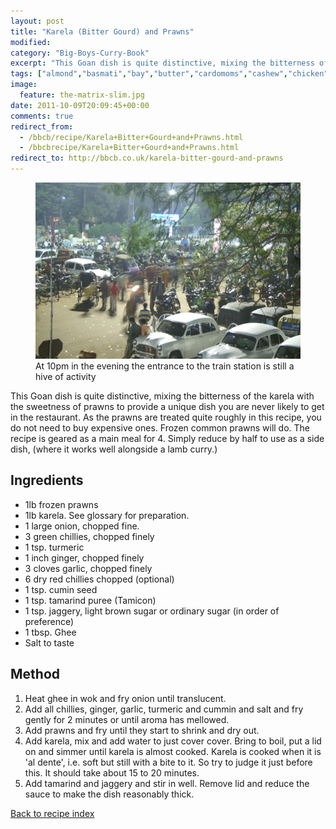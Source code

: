 ```yaml
---
layout: post
title: "Karela (Bitter Gourd) and Prawns"
modified:
category: "Big-Boys-Curry-Book"
excerpt: "This Goan dish is quite distinctive, mixing the bitterness of the karela with the sweetness"
tags: ["almond","basmati","bay","butter","cardomoms","cashew","chicken","cinnamon","cloves","cumin","ghee","lamb","mace","nuts","pepper","rice","saffron","turmeric"]
image:
  feature: the-matrix-slim.jpg
date: 2011-10-09T20:09:45+00:00
comments: true
redirect_from: 
  - /bbcb/recipe/Karela+Bitter+Gourd+and+Prawns.html
  - /bbcbrecipe/Karela+Bitter+Gourd+and+Prawns.html
redirect_to: http://bbcb.co.uk/karela-bitter-gourd-and-prawns
---
```


<figure>
	<a href="/images/bbcb/pict1510.jpg" alt="Baleshwar, Orrisa, India" title="Baleshwar, Orrisa, India &#169; Ashley Kitson 13/09/2011"><img src="/images/bbcb/pict1510.jpg"/></a>
	<figcaption>At 10pm in the evening the entrance to the train station is still a hive of activity</figcaption>
</figure>

This Goan dish is quite distinctive, mixing the bitterness of the karela with the sweetness of prawns to provide a unique dish you are never likely to get in the restaurant. As the prawns are treated quite roughly in this recipe, you do not need to buy expensive ones. Frozen common prawns will do. The recipe is geared as a main meal for 4. Simply reduce by half to use as a side dish, (where it works well alongside a lamb curry.)
        
## Ingredients
        
<ul><li>1lb frozen prawns</li><li>1lb karela. See glossary for preparation.</li><li>1 large onion, chopped fine.</li><li>3 green chillies, chopped finely</li><li>1 tsp. turmeric</li><li>1 inch ginger, chopped finely</li><li>3 cloves garlic, chopped finely</li><li>6 dry red chillies chopped (optional)</li><li>1 tsp. cumin seed</li><li>1 tsp. tamarind puree (Tamicon)</li><li>1 tsp. jaggery, light brown sugar or ordinary sugar (in order of preference)</li><li>1 tbsp. Ghee</li><li>Salt to taste</li></ul>
        
## Method

<ol><li>Heat ghee in wok and fry onion until translucent.</li><li>Add all chillies, ginger, garlic, turmeric and cummin and salt and fry gently for 2  minutes or until aroma has mellowed.</li><li>Add prawns and fry until they start to shrink and dry out.</li><li>Add karela, mix and add water to just cover cover. Bring to boil, put a lid on and  simmer until karela is almost cooked. Karela is cooked when it is 'al dente',  i.e. soft but still with a bite to it. So try to judge it just before this. It should take about 15 to 20 minutes.</li><li>Add tamarind and jaggery and stir in well. Remove lid and reduce the sauce to make the  dish reasonably thick.</li></ol>   

<a href="/bbcb">Back to recipe index</a>      